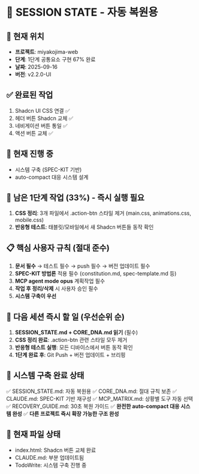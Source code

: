 # 🧠 SESSION STATE - 자동 복원용

## 📍 현재 위치
- **프로젝트**: miyakojima-web
- **단계**: 1단계 공통요소 구현 67% 완료
- **날짜**: 2025-09-16
- **버전**: v2.2.0-UI

## ✅ 완료된 작업
1. Shadcn UI CSS 연결 ✅
2. 헤더 버튼 Shadcn 교체 ✅
3. 네비게이션 버튼 통일 ✅
4. 액션 버튼 교체 ✅

## 🔄 현재 진행 중
- 시스템 구축 (SPEC-KIT 기반)
- auto-compact 대응 시스템 설계

## 🚨 남은 1단계 작업 (33%) - 즉시 실행 필요
1. **CSS 정리**: 3개 파일에서 .action-btn 스타일 제거 (main.css, animations.css, mobile.css)
2. **반응형 테스트**: 태블릿/모바일에서 새 Shadcn 버튼들 동작 확인

## 📋 핵심 사용자 규칙 (절대 준수)
1. **문서 필수** → 테스트 필수 → push 필수 → 버전 업데이트 필수
2. **SPEC-KIT 방법론** 적용 필수 (constitution.md, spec-template.md 등)
3. **MCP agent mode opus** 계획작업 필수
4. **작업 후 정리/삭제** 시 사용자 승인 필수
5. **시스템 구축이 우선**

## 🎯 다음 세션 즉시 할 일 (우선순위 순)
1. **SESSION_STATE.md + CORE_DNA.md 읽기** (필수)
2. **CSS 정리 완료**: .action-btn 관련 스타일 모두 제거
3. **반응형 테스트 실행**: 모든 디바이스에서 버튼 동작 확인
4. **1단계 완료 후**: Git Push + 버전 업데이트 + 브리핑

## 🔧 시스템 구축 완료 상태
✅ SESSION_STATE.md: 자동 복원용
✅ CORE_DNA.md: 절대 규칙 보존
✅ CLAUDE.md: SPEC-KIT 기반 재구성
✅ MCP_MATRIX.md: 상황별 도구 자동 선택
✅ RECOVERY_GUIDE.md: 30초 복원 가이드
✅ **완전한 auto-compact 대응 시스템 완성**
✅ **다른 프로젝트 즉시 확장 가능한 구조 완성**

## 🔧 현재 파일 상태
- index.html: Shadcn 버튼 교체 완료
- CLAUDE.md: 부분 업데이트됨
- TodoWrite: 시스템 구축 진행 중